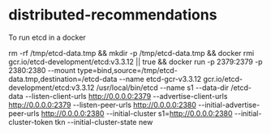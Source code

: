 # distributed-recommendations

To run etcd in a docker

rm -rf /tmp/etcd-data.tmp && mkdir -p /tmp/etcd-data.tmp &&   docker rmi gcr.io/etcd-development/etcd:v3.3.12 || true &&   docker run   -p 2379:2379   -p 2380:2380   --mount type=bind,source=/tmp/etcd-data.tmp,destination=/etcd-data   --name etcd-gcr-v3.3.12   gcr.io/etcd-development/etcd:v3.3.12   /usr/local/bin/etcd   --name s1   --data-dir /etcd-data   --listen-client-urls http://0.0.0.0:2379   --advertise-client-urls http://0.0.0.0:2379   --listen-peer-urls http://0.0.0.0:2380   --initial-advertise-peer-urls http://0.0.0.0:2380   --initial-cluster s1=http://0.0.0.0:2380   --initial-cluster-token tkn   --initial-cluster-state new
